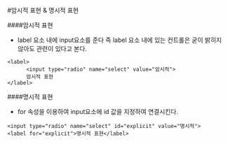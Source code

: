 #암시적 표현 & 명시적 표현

####암시적 표현
- label 요소 내에 input요소를 준다
즉 label 요소 내에 있는 컨트롤은 굳이 밝히지 않아도 관련이 있다고 본다.

```
<label>
      <input type="radio" name="select" value="암시적">
      암시적 표현
</label>
```

####명시적 표현
- for 속성을 이용하여 input요소에 id 값을 지정하여 연결시킨다.

```
<input type="radio" name="select" id="explicit" value="명시적">
<label for="explicit">명시적 표현</label>
```
